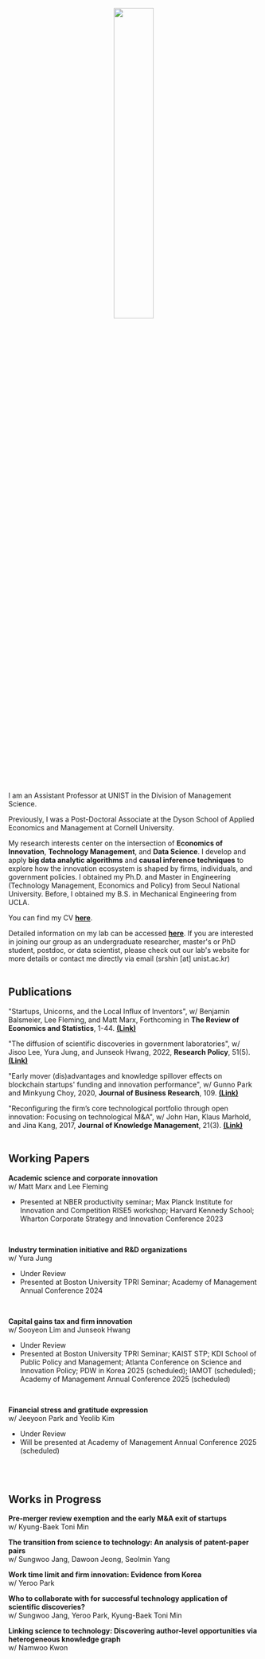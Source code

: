 <link rel="stylesheet" type="text/css" href="assets/css/style.css">

<p align="center"><img src="https://github.com/user-attachments/assets/dfd59580-f32b-4bb9-b6cc-85bf842bfa39" width="40%" height="40%"></p> 

I am an Assistant Professor at UNIST in the Division of Management Science. 

Previously, I was a Post-Doctoral Associate at the Dyson School of Applied Economics and Management at Cornell University. 

My research interests center on the intersection of **Economics of Innovation**, **Technology Management**, and **Data Science**. I develop and apply **big data analytic algorithms** and **causal inference techniques** to explore how the innovation ecosystem is shaped by firms, individuals, and government policies. I obtained my Ph.D. and Master in Engineering (Technology Management, Economics and Policy) from Seoul National University. Before, I obtained my B.S. in Mechanical Engineering from UCLA.

You can find my CV [**here**](https://www.dropbox.com/scl/fi/g2by1l7mo5tdkm0n0thbu/CV_SRShin.pdf?rlkey=8i8hife27fhpbzqnh7xi4nm2m&st=rkt0ib2t&dl=0).

Detailed information on my lab can be accessed [**here**](https://sites.google.com/view/unistdme). If you are interested in joining our group as an undergraduate researcher, master's or PhD student, postdoc, or data scientist, please check out our lab's website for more details or contact me directly via email (srshin [at] unist.ac.kr)
<br/>
<br/>

## **Publications**
"Startups, Unicorns, and the Local Influx of Inventors", w/ Benjamin Balsmeier, Lee Fleming, and Matt Marx, Forthcoming in **The Review of Economics and Statistics**, 1-44. [**(Link)**](https://direct.mit.edu/rest/article-abstract/doi/10.1162/rest_a_01547/127748/Startups-Unicorns-and-the-Local-Influx-of?redirectedFrom=fulltext)

"The diffusion of scientific discoveries in government laboratories", w/ Jisoo Lee, Yura Jung, and Junseok Hwang, 2022, **Research Policy**, 51(5). [**(Link)**](https://doi.org/10.1016/j.respol.2022.104496)

"Early mover (dis)advantages and knowledge spillover effects on blockchain startups' funding and innovation performance", w/ Gunno Park and Minkyung Choy, 2020, **Journal of Business Research**, 109. [**(Link)**](https://doi.org/10.1016/j.jbusres.2019.11.068)

"Reconfiguring the firm’s core technological portfolio through open innovation: Focusing on technological M&A", w/ John Han, Klaus Marhold, and Jina Kang, 2017, **Journal of Knowledge Management**, 21(3). [**(Link)**](https://doi.org/10.1108/JKM-07-2016-0295)
<br/>
<br/>

## **Working Papers**
**Academic science and corporate innovation**
<br/>w/ Matt Marx and Lee Fleming
- Presented at NBER productivity seminar; Max Planck Institute for Innovation and Competition RISE5 workshop; Harvard Kennedy School; Wharton Corporate Strategy and Innovation Conference 2023
<br/>

**Industry termination initiative and R&D organizations**
<br/>w/ Yura Jung
- Under Review
- Presented at Boston University TPRI Seminar; Academy of Management Annual Conference 2024
<br/>

**Capital gains tax and firm innovation**
<br/>w/ Sooyeon Lim and Junseok Hwang
- Under Review
- Presented at Boston University TPRI Seminar; KAIST STP; KDI School of Public Policy and Management; Atlanta Conference on Science and Innovation Policy; PDW in Korea 2025 (scheduled); IAMOT (scheduled); Academy of Management Annual Conference 2025 (scheduled)
<br/>

**Financial stress and gratitude expression**
<br/>w/ Jeeyoon Park and Yeolib Kim
- Under Review
- Will be presented at Academy of Management Annual Conference 2025 (scheduled)
<br/>
<br/>

## **Works in Progress**
**Pre-merger review exemption and the early M&A exit of startups**
<br/>w/ Kyung-Baek Toni Min

**The transition from science to technology: An analysis of patent-paper pairs**
<br/>w/ Sungwoo Jang, Dawoon Jeong, Seolmin Yang

**Work time limit and firm innovation: Evidence from Korea**
<br/>w/ Yeroo Park

**Who to collaborate with for successful technology application of scientific discoveries?**
<br/>w/ Sungwoo Jang, Yeroo Park, Kyung-Baek Toni Min

**Linking science to technology: Discovering author-level opportunities via heterogeneous knowledge graph**
<br/>w/ Namwoo Kwon

<br/>
